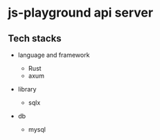 # js-playground api server

## Tech stacks
- language and framework
  - Rust
  - axum

- library
  - sqlx

- db
  - mysql  

